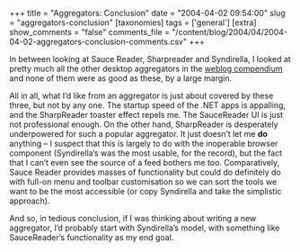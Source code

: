 +++
title = "Aggregators: Conclusion"
date = "2004-04-02 09:54:00"
slug = "aggregators-conclusion"
[taxonomies]
tags = ['general']
[extra]
show_comments = "false"
comments_file = "/content/blog/2004/04/2004-04-02-aggregators-conclusion-comments.csv"
+++

In between looking at Sauce Reader, Sharpreader and Syndirella, I looked at pretty much all the other desktop aggregators in the [weblog compendium](http://www.lights.com/weblogs/rss.html) and none of them were as good as these, by a large margin.

All in all, what I’d like from an aggregator is just about covered by these three, but not by any one. The startup speed of the .NET apps is appalling, and the SharpReader toaster effect repels me. The SauceReader UI is just not professional enough. On the other hand, SharpReader is desperately underpowered for such a popular aggregator. It just doesn’t let me **do** anything – I suspect that this is largely to do with the inoperable browser component (Syndirella’s was the most usable, for the record), but the fact that I can’t even see the source of a feed bothers me too. Comparatively, Sauce Reader provides masses of functionality but could do definitely do with full-on menu and toolbar customisation so we can sort the tools we want to be the most accessible (or copy Syndirella and take the simplistic approach).

And so, in tedious conclusion, if I was thinking about writing a new aggregator, I’d probably start with Syndirella’s model, with something like SauceReader’s functionality as my end goal.
